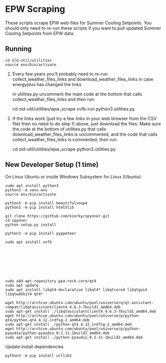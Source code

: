 # EPW Scraping
These scripts scrape EPW web files for Summer Cooling Setpoints. You should only need to re-run these scripts
if you want to pull updated Summer Cooling Setpoints from EPW data.

## Running

    cd old-util/utilities
    source env/bin/activate

1) Every few years you'll probably need to re-run collect_weather_files_links
and download_weather_files_links in case energyplus has changed the links

    in utilities.py uncomment the main code at the bottom that calls collect_weather_files_links
    and then run:

    cd old-util/utilities/epw_scrape
    xvfb-run python3 utilities.py

2) If the links work (just try a few links in your web browser from the CSV file)
then no need to do step 1) above, just download the files. Make sure
the code at the bottom of utilities.py that calls download_weather_files_links
is uncommented, and the code that calls collect_weather_files_links is commented,
then run:

    cd old-util/utilities/epw_scrape
    python3 utilities.py




## New Developer Setup (1 time)
On Linux Ubuntu or inside Windows Subsystem for Linux (Ubuntu)

    sudo apt install python3
    python3 -m venv env
    source env/bin/activate

    python3 -m pip install beautifulsoup4
    python3 -m pip install html5lib

    git clone https://github.com/kiorky/spynner.git
    cd spynner
    python setup.py install

    python3 -m pip install pyppeteer

    sudo apt install xvfb








    sudo add-apt-repository ppa:rock-core/qt4
    sudo apt update
    sudo apt install libqt4-declarative libqt4* libqtcore4 libqtgui4 libqtwebkit4 qt4*

    wget http://archive.ubuntu.com/ubuntu/pool/universe/q/qt-assistant-compat/libqtassistantclient4_4.6.3-7build1_amd64.deb
    sudo apt-get install ./libqtassistantclient4_4.6.3-7build1_amd64.deb
    wget http://archive.ubuntu.com/ubuntu/pool/universe/p/python-qt4/python-qt4_4.12.1+dfsg-2_amd64.deb
    sudo apt-get install ./python-qt4_4.12.1+dfsg-2_amd64.deb
    wget http://archive.ubuntu.com/ubuntu/pool/universe/p/python-pyaudio/python-pyaudio_0.2.11-1build2_amd64.deb
    sudo apt-get install ./python-pyaudio_0.2.11-1build2_amd64.deb

    


Update install dependencies

    python3 -m pip install urllib2


